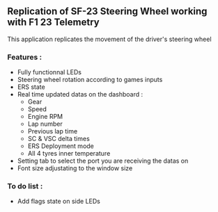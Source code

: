 ## Replication of SF-23 Steering Wheel working with F1 23 Telemetry

This application replicates the movement of the driver's steering wheel

### Features :
- Fully functionnal LEDs
- Steering wheel rotation according to games inputs
- ERS state
- Real time updated datas on the dashboard :
    - Gear
    - Speed
    - Engine RPM
    - Lap number
    - Previous lap time
    - SC & VSC delta times
    - ERS Deployment mode
    - All 4 tyres inner temperature 
- Setting tab to select the port you are receiving the datas on
- Font size adjustating to the window size

### To do list :
- Add flags state on side LEDs